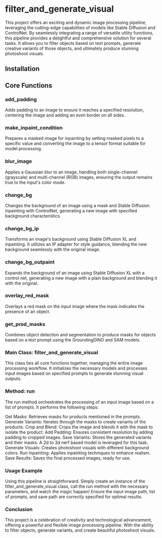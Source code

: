 # filter_and_generate_visual
This project offers an exciting and dynamic image processing pipeline, leveraging the cutting-edge capabilities of models like Stable Diffusion and ControlNet. By seamlessly integrating a range of versatile utility functions, this pipeline provides a delightful and comprehensive solution for several tasks. It allows you to filter objects based on text prompts, generate creative variants of those objects, and ultimately produce stunning photoshoot visuals.

## Installation
## Core Functions
### add_padding
Adds padding to an image to ensure it reaches a specified resolution, centering the image and adding an even border on all sides.

### make_inpaint_condition
Prepares a masked image for inpainting by setting masked pixels to a specific value and converting the image to a tensor format suitable for model processing.

### blur_image
Applies a Gaussian blur to an image, handling both single-channel (grayscale) and multi-channel (RGB) images, ensuring the output remains true to the input's color mode.

### change_bg
Changes the background of an image using a mask and Stable Diffusion inpainting with ControlNet, generating a new image with specified background characteristics.

### change_bg_ip
Transforms an image's background using Stable Diffusion XL and inpainting. It utilizes an IP adapter for style guidance, blending the new background seamlessly with the original image.

### change_bg_outpaint
Expands the background of an image using Stable Diffusion XL with a control net, generating a new image with a plain background and blending it with the original.

### overlay_red_mask
Overlays a red mask on the input image where the mask indicates the presence of an object.

### get_prod_masks
Combines object detection and segmentation to produce masks for objects based on a text prompt using the GroundingDINO and SAM models.

### Main Class: filter_and_generate_visual
This class ties all core functions together, managing the entire image processing workflow. It initializes the necessary models and processes input images based on specified prompts to generate stunning visual outputs.

### Method: run
The run method orchestrates the processing of an input image based on a list of prompts. It performs the following steps:

Get Masks: Retrieves masks for products mentioned in the prompts.
Generate Variants: Iterates through the masks to create variants of the products.
Crop and Blend: Crops the image and blends it with the mask to isolate the product.
Add Padding: Ensures consistent resolution by adding padding to cropped images.
Save Variants: Stores the generated variants and their masks. A 2d to 3d nerf based model is leveraged for this task.
Generate Visuals: Creates photoshoot visuals with different background colors.
Run Inpainting: Applies inpainting techniques to enhance realism.
Save Results: Saves the final processed images, ready for use.
### Usage Example
Using this pipeline is straightforward. Simply create an instance of the filter_and_generate_visual class, call the run method with the necessary parameters, and watch the magic happen! Ensure the input image path, list of prompts, and save path are correctly specified for optimal results.

### Conclusion
This project is a celebration of creativity and technological advancement, offering a powerful and flexible image processing pipeline. With the ability to filter objects, generate variants, and create beautiful photoshoot visuals.
